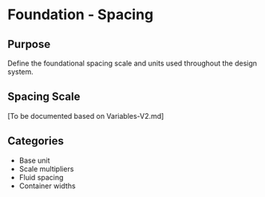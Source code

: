 # Foundation - Spacing

## Purpose
Define the foundational spacing scale and units used throughout the design system.

## Spacing Scale
[To be documented based on Variables-V2.md]

## Categories
- Base unit
- Scale multipliers
- Fluid spacing
- Container widths
